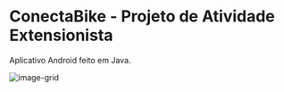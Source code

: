 # ConectaBike - Projeto de Atividade Extensionista

Aplicativo Android feito em Java.

![image-grid](https://github.com/eniomj/ConectaBike/assets/54168492/ecffa285-fdb5-4859-978f-9d684472603f)
